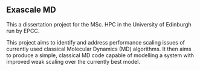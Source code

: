 Exascale MD
-----------

This a dissertation project for the MSc. HPC in the University of Edinburgh run by EPCC.

This project aims to identify and address performance scaling issues of
currently used classical Molecular Dynamics (MD) algorithms.
It then aims to produce a simple, classical MD code capable of modelling
a system with improved weak scaling over the currently best model.
